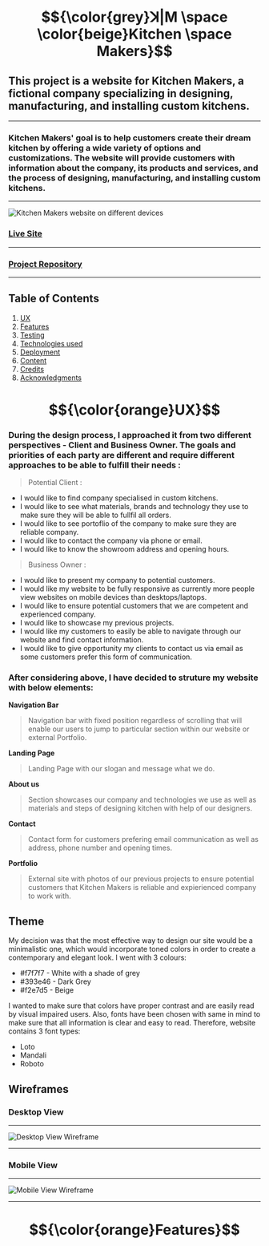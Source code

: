 # $${\color{grey}ꓘ|M \space \color{beige}Kitchen \space Makers}$$

## This project is a website for Kitchen Makers, a fictional company specializing in designing, manufacturing, and installing custom kitchens.

---

### Kitchen Makers' goal is to help customers create their dream kitchen by offering a wide variety of options and customizations. The website will provide customers with information about the company, its products and services, and the process of designing, manufacturing, and installing custom kitchens.

---

![Kitchen Makers website on different devices](assets/images/reponsive-screenshot.png)

### [Live Site](https://jarekb-dev.github.io/KitchenMakers/)

---

### [Project Repository](https://github.com/JarekB-dev/KitchenMakers)

---

## Table of Contents

1. [UX](#ux)
2. [Features](#features)
3. [Testing](#testing)
4. [Technologies used](#technologies)
5. [Deployment](#deployment)
6. [Content](#content)
7. [Credits](#credits)
8. [Acknowledgments](#acknowledgments)

# $${\color{orange}UX}$$

<a name= "ux"></a>

### During the design process, I approached it from two different perspectives - Client and Business Owner. The goals and priorities of each party are different and require different approaches to be able to fulfill their needs :

> Potential Client :

- I would like to find company specialised in custom kitchens.
- I would like to see what materials, brands and technology they use to make sure they will be able to fullfil all orders.
- I would like to see portoflio of the company to make sure they are reliable company.
- I would like to contact the company via phone or email.
- I would like to know the showroom address and opening hours.

> Business Owner :

- I would like to present my company to potential customers.
- I would like my website to be fully responsive as currently more people view websites on mobile devices than desktops/laptops.
- I would like to ensure potential customers that we are competent and experienced company.
- I would like to showcase my previous projects.
- I would like my customers to easily be able to navigate through our website and find contact information.
- I would like to give opportunity my clients to contact us via email as some customers prefer this form of communication.

### After considering above, I have decided to struture my website with below elements:

**Navigation Bar**

> Navigation bar with fixed position regardless of scrolling that will enable our users to jump to particular section within our website or external Portfolio.

**Landing Page**

> Landing Page with our slogan and message what we do.

**About us**

> Section showcases our company and technologies we use as well as materials and steps of designing kitchen with help of our designers.

**Contact**

> Contact form for customers prefering email communication as well as address, phone number and opening times.

**Portfolio**

> External site with photos of our previous projects to ensure potential customers that Kitchen Makers is reliable and expierienced company to work with.

## Theme

My decision was that the most effective way to design our site would be a minimalistic one, which would incorporate toned colors in order to create a contemporary and elegant look. I went with 3 colours:

- #f7f7f7 - White with a shade of grey
- #393e46 - Dark Grey
- #f2e7d5 - Beige

I wanted to make sure that colors have proper contrast and are easily read by visual impaired users. Also, fonts have been chosen with same in mind to make sure that all information is clear and easy to read. Therefore, website contains 3 font types:

- Loto
- Mandali
- Roboto

## Wireframes

### Desktop View

---

![Desktop View Wireframe](assets/images/wireframes/desktop-view.png)

---

### Mobile View

---

![Mobile View Wireframe](assets/images/wireframes/phone-view.png)

---

# $${\color{orange}Features}$$

<a name= "features"></a>
